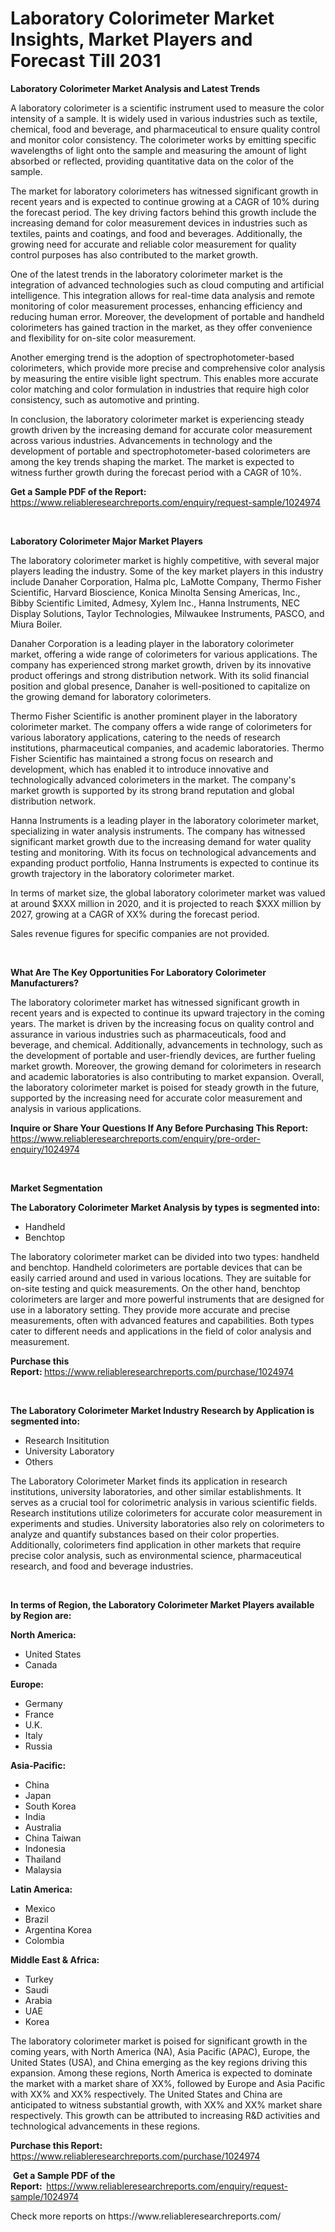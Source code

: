 <p><h1>Laboratory Colorimeter Market Insights, Market Players and Forecast Till 2031</h1></p><p><strong>Laboratory Colorimeter Market Analysis and Latest Trends</strong></p>
<p><p>A laboratory colorimeter is a scientific instrument used to measure the color intensity of a sample. It is widely used in various industries such as textile, chemical, food and beverage, and pharmaceutical to ensure quality control and monitor color consistency. The colorimeter works by emitting specific wavelengths of light onto the sample and measuring the amount of light absorbed or reflected, providing quantitative data on the color of the sample.</p><p>The market for laboratory colorimeters has witnessed significant growth in recent years and is expected to continue growing at a CAGR of 10% during the forecast period. The key driving factors behind this growth include the increasing demand for color measurement devices in industries such as textiles, paints and coatings, and food and beverages. Additionally, the growing need for accurate and reliable color measurement for quality control purposes has also contributed to the market growth.</p><p>One of the latest trends in the laboratory colorimeter market is the integration of advanced technologies such as cloud computing and artificial intelligence. This integration allows for real-time data analysis and remote monitoring of color measurement processes, enhancing efficiency and reducing human error. Moreover, the development of portable and handheld colorimeters has gained traction in the market, as they offer convenience and flexibility for on-site color measurement.</p><p>Another emerging trend is the adoption of spectrophotometer-based colorimeters, which provide more precise and comprehensive color analysis by measuring the entire visible light spectrum. This enables more accurate color matching and color formulation in industries that require high color consistency, such as automotive and printing.</p><p>In conclusion, the laboratory colorimeter market is experiencing steady growth driven by the increasing demand for accurate color measurement across various industries. Advancements in technology and the development of portable and spectrophotometer-based colorimeters are among the key trends shaping the market. The market is expected to witness further growth during the forecast period with a CAGR of 10%.</p></p>
<p><strong>Get a Sample PDF of the Report:&nbsp;</strong> <a href="https://www.reliableresearchreports.com/enquiry/request-sample/1024974">https://www.reliableresearchreports.com/enquiry/request-sample/1024974</a></p>
<p>&nbsp;</p>
<p><strong>Laboratory Colorimeter Major Market Players</strong></p>
<p><p>The laboratory colorimeter market is highly competitive, with several major players leading the industry. Some of the key market players in this industry include Danaher Corporation, Halma plc, LaMotte Company, Thermo Fisher Scientific, Harvard Bioscience, Konica Minolta Sensing Americas, Inc., Bibby Scientific Limited, Admesy, Xylem Inc., Hanna Instruments, NEC Display Solutions, Taylor Technologies, Milwaukee Instruments, PASCO, and Miura Boiler.</p><p>Danaher Corporation is a leading player in the laboratory colorimeter market, offering a wide range of colorimeters for various applications. The company has experienced strong market growth, driven by its innovative product offerings and strong distribution network. With its solid financial position and global presence, Danaher is well-positioned to capitalize on the growing demand for laboratory colorimeters.</p><p>Thermo Fisher Scientific is another prominent player in the laboratory colorimeter market. The company offers a wide range of colorimeters for various laboratory applications, catering to the needs of research institutions, pharmaceutical companies, and academic laboratories. Thermo Fisher Scientific has maintained a strong focus on research and development, which has enabled it to introduce innovative and technologically advanced colorimeters in the market. The company's market growth is supported by its strong brand reputation and global distribution network.</p><p>Hanna Instruments is a leading player in the laboratory colorimeter market, specializing in water analysis instruments. The company has witnessed significant market growth due to the increasing demand for water quality testing and monitoring. With its focus on technological advancements and expanding product portfolio, Hanna Instruments is expected to continue its growth trajectory in the laboratory colorimeter market.</p><p>In terms of market size, the global laboratory colorimeter market was valued at around $XXX million in 2020, and it is projected to reach $XXX million by 2027, growing at a CAGR of XX% during the forecast period.</p><p>Sales revenue figures for specific companies are not provided.</p></p>
<p>&nbsp;</p>
<p><strong>What Are The Key Opportunities For Laboratory Colorimeter Manufacturers?</strong></p>
<p><p>The laboratory colorimeter market has witnessed significant growth in recent years and is expected to continue its upward trajectory in the coming years. The market is driven by the increasing focus on quality control and assurance in various industries such as pharmaceuticals, food and beverage, and chemical. Additionally, advancements in technology, such as the development of portable and user-friendly devices, are further fueling market growth. Moreover, the growing demand for colorimeters in research and academic laboratories is also contributing to market expansion. Overall, the laboratory colorimeter market is poised for steady growth in the future, supported by the increasing need for accurate color measurement and analysis in various applications.</p></p>
<p><strong>Inquire or Share Your Questions If Any Before Purchasing This Report:</strong> <a href="https://www.reliableresearchreports.com/enquiry/pre-order-enquiry/1024974">https://www.reliableresearchreports.com/enquiry/pre-order-enquiry/1024974</a></p>
<p>&nbsp;</p>
<p><strong>Market Segmentation</strong></p>
<p><strong>The Laboratory Colorimeter Market Analysis by types is segmented into:</strong></p>
<p><ul><li>Handheld</li><li>Benchtop</li></ul></p>
<p><p>The laboratory colorimeter market can be divided into two types: handheld and benchtop. Handheld colorimeters are portable devices that can be easily carried around and used in various locations. They are suitable for on-site testing and quick measurements. On the other hand, benchtop colorimeters are larger and more powerful instruments that are designed for use in a laboratory setting. They provide more accurate and precise measurements, often with advanced features and capabilities. Both types cater to different needs and applications in the field of color analysis and measurement.</p></p>
<p><strong>Purchase this Report:&nbsp;</strong><a href="https://www.reliableresearchreports.com/purchase/1024974">https://www.reliableresearchreports.com/purchase/1024974</a></p>
<p>&nbsp;</p>
<p><strong>The Laboratory Colorimeter Market Industry Research by Application is segmented into:</strong></p>
<p><ul><li>Research Insititution</li><li>University Laboratory</li><li>Others</li></ul></p>
<p><p>The Laboratory Colorimeter Market finds its application in research institutions, university laboratories, and other similar establishments. It serves as a crucial tool for colorimetric analysis in various scientific fields. Research institutions utilize colorimeters for accurate color measurement in experiments and studies. University laboratories also rely on colorimeters to analyze and quantify substances based on their color properties. Additionally, colorimeters find application in other markets that require precise color analysis, such as environmental science, pharmaceutical research, and food and beverage industries.</p></p>
<p>&nbsp;</p>
<p><strong>In terms of Region, the Laboratory Colorimeter Market Players available by Region are:</strong></p>
<p>
    <p> <strong> North America: </strong>
        <ul>
            <li>United States</li>
            <li>Canada</li>
        </ul>
        </p> 
    <p> <strong> Europe: </strong>
        <ul>
            <li>Germany</li>
            <li>France</li>
            <li>U.K.</li>
            <li>Italy</li>
            <li>Russia</li>
        </ul>
        </p> 
    <p> <strong> Asia-Pacific: </strong>
        <ul>
            <li>China</li>
            <li>Japan</li>
            <li>South Korea</li>
            <li>India</li>
            <li>Australia</li>
            <li>China Taiwan</li>
            <li>Indonesia</li>
            <li>Thailand</li>
            <li>Malaysia</li>
        </ul>
        </p> 
    <p> <strong> Latin America: </strong>
        <ul>
            <li>Mexico</li>
            <li>Brazil</li>
            <li>Argentina Korea</li>
            <li>Colombia</li>
        </ul>
        </p> 
    <p> <strong> Middle East & Africa: </strong>
        <ul>
            <li>Turkey</li>
            <li>Saudi</li>
            <li>Arabia</li>
            <li>UAE</li>
            <li>Korea</li>
        </ul>
    </p>
    </p>
<p><p>The laboratory colorimeter market is poised for significant growth in the coming years, with North America (NA), Asia Pacific (APAC), Europe, the United States (USA), and China emerging as the key regions driving this expansion. Among these regions, North America is expected to dominate the market with a market share of XX%, followed by Europe and Asia Pacific with XX% and XX% respectively. The United States and China are anticipated to witness substantial growth, with XX% and XX% market share respectively. This growth can be attributed to increasing R&D activities and technological advancements in these regions.</p></p>
<p><strong>Purchase this Report: </strong><a href="https://www.reliableresearchreports.com/purchase/1024974">https://www.reliableresearchreports.com/purchase/1024974</a></p>
<p>&nbsp;<strong>Get a Sample PDF of the Report:&nbsp;&nbsp;</strong><a href="https://www.reliableresearchreports.com/enquiry/request-sample/1024974">https://www.reliableresearchreports.com/enquiry/request-sample/1024974</a></p>
<p><strong></strong></p>
<p>Check more reports on https://www.reliableresearchreports.com/</p>